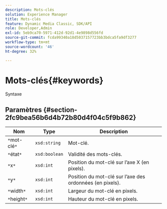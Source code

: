 ```yaml
---
description: Mots-clés
solution: Experience Manager
title: Mots-clés
feature: Dynamic Media Classic, SDK/API
role: Developer,Admin
exl-id: 5eb9ca70-5971-412d-92d1-4e9898d556fd
source-git-commit: fcda99340a18d5037157723bb3bdca5fa9df3277
workflow-type: tm+mt
source-wordcount: '46'
ht-degree: 32%

---
```


# Mots-clés{#keywords}

Syntaxe

## Paramètres {#section-2fc9bea56b6d4b72b80d4f04c5f9b862}

| Nom | Type | Description |
|---|---|---|
| `*`mot-clé`*` | `xsd:string` | Mot-clé. |
| `*`état`*` | `xsd:boolean` | Validité des mots-clés. |
| `*`x`*` | `xsd:int` | Position du mot-clé sur l’axe X (en pixels). |
| `*`y`*` | `xsd:int` | Position du mot-clé sur l’axe des ordonnées (en pixels). |
| `*`width`*` | `xsd:int` | Largeur du mot-clé en pixels. |
| `*`height`*` | `xsd:int` | Hauteur du mot-clé en pixels. |
